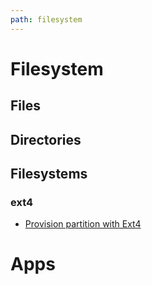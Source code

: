 ```yaml
---
path: filesystem
---
```

# Filesystem

## Files

## Directories

## Filesystems

### ext4

- [Provision partition with Ext4](./ext4.md)

# Apps
